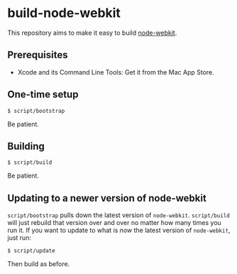 # build-node-webkit

This repository aims to make it easy to build
[node-webkit](https://github.com/rogerwang/node-webkit).

## Prerequisites

* Xcode and its Command Line Tools: Get it from the Mac App Store.

## One-time setup

```shell
$ script/bootstrap
```

Be patient.

## Building

```shell
$ script/build
```

Be patient.

## Updating to a newer version of node-webkit

`script/bootstrap` pulls down the latest version of `node-webkit`.
`script/build` will just rebuild that version over and over no matter how many
times you run it. If you want to update to what is *now* the latest version of
`node-webkit`, just run:

```shell
$ script/update
```

Then build as before.
